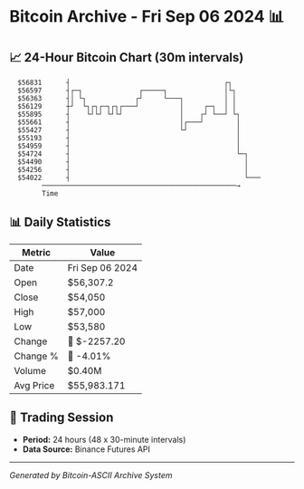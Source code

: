 # Bitcoin Archive - Fri Sep 06 2024 📊

## 📈 24-Hour Bitcoin Chart (30m intervals)

```
  $56831      ┤                                      ┌┐        
  $56597      ┤┌─┐              ┌─────┐              │└┐       
  $56363      ┤│ └┐            ┌┘     └───┐          │ │       
  $56129      ┼┘  └┐┌┐┌─┐┌┐┌───┘          │     ┌─┐  │ │       
  $55895      ┤    └┘└┘ └┘└┘              │    ┌┘ └──┘ └┐      
  $55661      ┤                           │┌───┘        │      
  $55427      ┤                           └┘            │      
  $55193      ┤                                         │      
  $54959      ┤                                         │      
  $54724      ┤                                         └─┐    
  $54490      ┤                                           │    
  $54256      ┤                                           │    
  $54022      ┤                                           └─── 
        ────────────────────────────────────────────────→
        Time
```

## 📊 Daily Statistics

| Metric | Value |
|--------|-------|
| Date | Fri Sep 06 2024 |
| Open | $56,307.2 |
| Close | $54,050 |
| High | $57,000 |
| Low | $53,580 |
| Change | 🔴 $-2257.20 |
| Change % | 🔴 -4.01% |
| Volume | $0.40M |
| Avg Price | $55,983.171 |

## 📅 Trading Session

- **Period:** 24 hours (48 x 30-minute intervals)
- **Data Source:** Binance Futures API

---
*Generated by Bitcoin-ASCII Archive System*
